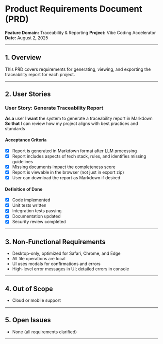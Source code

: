 # Product Requirements Document (PRD)
**Feature Domain:** Traceability & Reporting
**Project:** Vibe Coding Accelerator
**Date:** August 2, 2025

---

## 1. Overview
This PRD covers requirements for generating, viewing, and exporting the traceability report for each project.

---

## 2. User Stories

### User Story: Generate Traceability Report
**As a** user
**I want** the system to generate a traceability report in Markdown
**So that** I can review how my project aligns with best practices and standards

#### Acceptance Criteria
- [x] Report is generated in Markdown format after LLM processing
- [x] Report includes aspects of tech stack, rules, and identifies missing guidelines
- [x] Missing documents impact the completeness score
- [x] Report is viewable in the browser (not just in export zip)
- [x] User can download the report as Markdown if desired

#### Definition of Done
- [x] Code implemented
- [x] Unit tests written
- [x] Integration tests passing
- [x] Documentation updated
- [x] Security review completed

---

## 3. Non-Functional Requirements
- Desktop-only, optimized for Safari, Chrome, and Edge
- All file operations are local
- UI uses modals for confirmations and errors
- High-level error messages in UI; detailed errors in console

---

## 4. Out of Scope
- Cloud or mobile support

---

## 5. Open Issues
- None (all requirements clarified)

---
